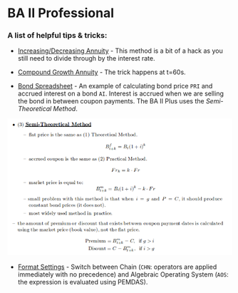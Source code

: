 # BA II Professional

### A list of helpful tips & tricks:
 
* [Increasing/Decreasing Annuity](http://www.actuarialoutpost.com/actuarial_discussion_forum/showthread.php?t=48035#3) - This method is a bit of a hack as you still need to divide through by the interest rate.

* [Compound Growth Annuity](https://www.youtube.com/watch?v=sEB-SG82lSM) - The trick happens at t=60s.

* [Bond Spreadsheet](https://www.youtube.com/watch?v=y9Hhad_CAHg) - An example of calculating bond price `PRI` and accrued interest on a bond `AI`. Interest is accrued when we are selling the bond in between coupon payments. The BA II Plus uses the *Semi-Theoretical Method*.

![semi theoretical](https://github.com/Infinite-Actuary/BA-II-Plus-Professional/blob/master/images/semi-theoretical-method.png)

* [Format Settings](https://www.youtube.com/watch?v=OWajtj8ewn0) - Switch between Chain (`CHN`: operators are applied immediately with no precedence) and Algebraic Operating System (`AOS`: the expression is evaluated using PEMDAS).
